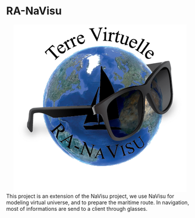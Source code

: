 # RA-NaVisu
<div align="center">
<img src= "https://github.com/terre-virtuelle/RA-NaVisu/blob/master/RaNavisu/Images/Logo-RA-NaVisu.png"/img>
</div>
This project is an extension of the NaVisu project, we use NaVisu for modeling virtual universe, and to  prepare the maritime route. In navigation, most of informations are send to a client through glasses.


